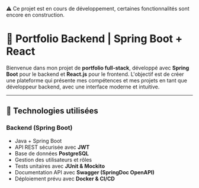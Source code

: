 ⚠️ Ce projet est en cours de développement, certaines fonctionnalités sont encore en construction.

# 🌟 Portfolio Backend | Spring Boot + React

Bienvenue dans mon projet de **portfolio full-stack**, développé avec **Spring Boot** pour le backend et **React.js** pour le frontend. L'objectif est de créer une plateforme qui présente mes compétences et mes projets en tant que développeur backend, avec une interface moderne et intuitive.

---

## 🚀 Technologies utilisées

### **Backend** (Spring Boot)
- Java + Spring Boot
- API REST sécurisée avec **JWT**
- Base de données **PostgreSQL**
- Gestion des utilisateurs et rôles
- Tests unitaires avec **JUnit & Mockito**
- Documentation API avec **Swagger (SpringDoc OpenAPI)**
- Déploiement prévu avec **Docker & CI/CD**

